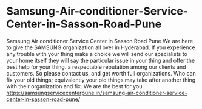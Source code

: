# Samsung-Air-conditioner-Service-Center-in-Sasson-Road-Pune
Samsung Air conditioner Service Center in Sasson Road Pune We are here to give the SAMSUNG  organization all over in Hyderabad. If you experience any trouble with your thing make a choice we will send our specialists to your home itself they will say the particular issue in your thing and offer the best help for your thing. a respectable reputation among our clients and customers. So please contact us, and get worth full organizations. Who can fix your old things; equivalently your old things may take after another thing with their organization and fix. We are the best for you. https://samsungservicecenterpune.in/samsung-air-conditioner-service-center-in-sasson-road-pune/

